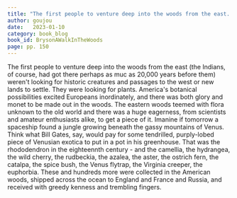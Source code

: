 ```yaml
---
title: "The first people to venture deep into the woods from the east..."
author: goujou
date:   2023-01-10
category: book_blog
book_id: BrysonAWalkInTheWoods
page: pp. 150
---
```

The first people to venture deep into the woods from the east (the Indians, of course,  had got there perhaps as muc as 20,000 years before them) weren't looking for historic creatures and passages to the west or new lands to settle. They were looking for plants. America's botanical possibilities excited Europeans inordinately, and there was both glory and monet to be made out in the woods. The eastern woods teemed with flora unknown to the old world and there was a huge eagerness, from scientists and amateur enthusiasts alike, to get a piece of it. Imanine if tomorrow a spaceship found a jungle growing beneath the gassy mountains of Venus. Think what Bill Gates, say, would pay for some tendrilled, purply-lobed piece of Venusian exotica to put in a pot in his greenhouse. That was the rhododendron in the eighteennth century - and the camellia, the hydrangea, the wild cherry, the rudbeckia, the azalea, the aster, the ostrich fern, the catalpa, the spice bush, the Venus flytrap, the Virginia creeper, the euphorbia. These and hundreds more were collected in the American woods, shipped across the ocean to England and France and Russia, and received with greedy kenness and trembling fingers.



